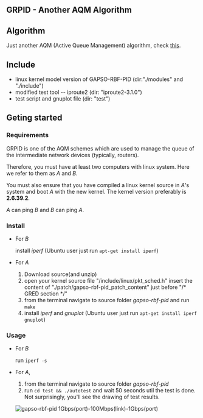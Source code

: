 ## GRPID - Another AQM Algorithm ##

## Algorithm ##

Just another AQM (Active Queue Management) algorithm, check [this](https://github.com/zheolong/master-paper).

## Include ##
* linux kernel model version of GAPSO-RBF-PID (dir:"./modules" and "./include")
* modified test tool -- iproute2 (dir: "iproute2-3.1.0")
* test script and gnuplot file (dir: "test")

## Geting started ##

### Requirements ###

GRPID is one of the AQM schemes which are used to manage the queue of the intermediate network devices (typically, routers).

Therefore, you must have at least two computers with linux system. Here we refer to them as *A* and *B*.

You must also ensure that you have compiled a linux kernel source in *A*'s system and boot *A* with the new kernel. The kernel version preferably is **2.6.39.2**.

*A* can ping *B* and *B* can ping *A*.

### Install ###

* For *B*

  install *iperf* (Ubuntu user just run `apt-get install iperf`)

* For *A*

  1. Download source(and unzip)
  2. open your kernel source file "<kernel source dir.>/include/linux/pkt_sched.h"
   insert the content of "./patch/gapso-rbf-pid\_patch\_content" just before "/* GRED section */"
  3. from the terminal navigate to source folder *gapso-rbf-pid* and run `make`
  4. install *iperf* and *gnuplot* (Ubuntu user just run `apt-get install iperf gnuplot`)

### Usage ###

* For *B*

  run `iperf -s` 

* For *A*,

  1. from the terminal navigate to source folder *gapso-rbf-pid*
  2. run `cd test && ./autotest` and wait 50 seconds util the test is done. Not surprisingly, you'll see the drawing of test results.

  ![gapso-rbf-pid 1Gbps(port)-100Mbps(link)-1Gbps(port)](https://github.com/zheolong/gapso-rbf-pid/blob/master/pic_in_readme/1.png)
